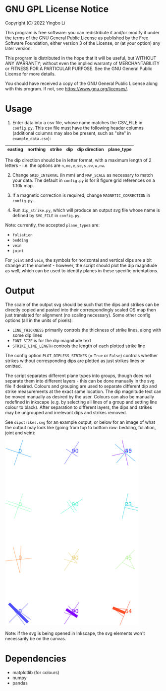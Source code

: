# GNU GPL License Notice
Copyright (C) 2022  Yingbo Li

This program is free software: you can redistribute it and/or modify
it under the terms of the GNU General Public License as published by
the Free Software Foundation, either version 3 of the License, or
(at your option) any later version.

This program is distributed in the hope that it will be useful,
but WITHOUT ANY WARRANTY; without even the implied warranty of
MERCHANTABILITY or FITNESS FOR A PARTICULAR PURPOSE.  See the
GNU General Public License for more details.

You should have received a copy of the GNU General Public License
along with this program.  If not, see <https://www.gnu.org/licenses/>.
# Usage
1) Enter data into a csv file, whose name matches the CSV_FILE in `config.py`. This csv file must have the following header columns (additional columns may also be present, such as "site" in `example_data.csv`):

|easting|northing|strike|dip|dip direction|plane_type|
|-------|--------|------|---|-------------|----------|

The dip direction should be in letter format, with a maximum length of 2 letters - i.e. the options are `n,ne,e,se,s,sw,w,nw`.

2) Change `GRID_INTERVAL` (in mm) and `MAP_SCALE` as necessary to match your data. The default in `config.py` is for 8 figure grid references on a 1:10k map.

3) If a magnetic correction is required, change `MAGNETIC_CORRECTION` in `config.py`.

4) Run `dip_strike.py`, which will produce an output svg file whose name is defined by `SVG_FILE` in `config.py`.

Note: currently, the accepted `plane_type`s are:
- `foliation`
- `bedding`
- `vein`
- `joint`

For `joint` and `vein`, the symbols for horizontal and vertical dips are a bit strange at the moment - however, the script should plot the dip magnitude as well, which can be used to identify planes in these specific orientations.
# Output
The scale of the output svg should be such that the dips and strikes can be directly copied and pasted into their correspondingly scaled OS map then just translated for alignment (no scaling necessary). Some other config options (all in the units of pixels):
- `LINE_THICKNESS` primarily controls the thickness of strike lines, along with some dip lines
- `FONT_SIZE` is for the dip magnitude text
- `STRIKE_LINE_LENGTH` controls the length of each plotted strike line

The config option `PLOT_DIPLESS_STRIKES` (= `True` or `False`) controls whether strikes without corresponding dips are plotted as just strikes lines or omitted.

The script separates different plane types into groups, though does not separate them into different layers - this can be done manually in the svg file if desired. Colours and grouping are used to separate different dip and strike measurements at the exact same location. The dip magnitude text can be moved manually as desired by the user. Colours can also be manually redefined in inkscape (e.g. by selecting all lines of a group and setting line colour to black). After separation to different layers, the dips and strikes may be ungrouped and irrelevant dips and strikes removed.

See `dipstrikes.svg` for an example output, or below for an image of what the output may look like (going from top to bottom row: bedding, foliation, joint and vein):

![Dip and Strike Symbols](./dipstrikes.png)

Note: if the svg is being opened in Inkscape, the svg elements won't necessarily be on the canvas.

# Dependencies
- matplotlib (for colours)
- numpy
- pandas

